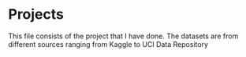 # Projects
This file consists of the project that I have done. The datasets are from different sources ranging from Kaggle to UCI Data Repository
